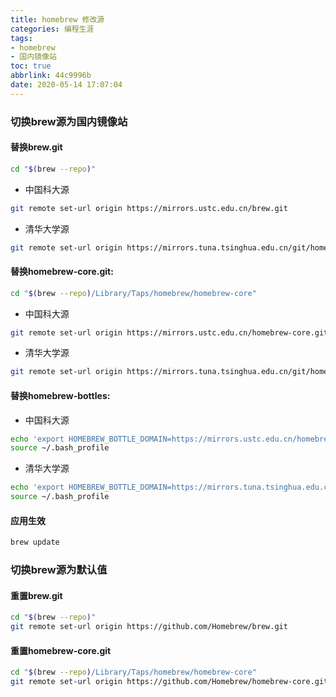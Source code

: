 ```yaml
---
title: homebrew 修改源
categories: 编程生涯
tags: 
- homebrew
- 国内镜像站
toc: true
abbrlink: 44c9996b
date: 2020-05-14 17:07:04
---
```

### 切换brew源为国内镜像站
#### 替换brew.git

```bash
cd "$(brew --repo)"
```

* 中国科大源

```bash
git remote set-url origin https://mirrors.ustc.edu.cn/brew.git
```

* 清华大学源

```bash
git remote set-url origin https://mirrors.tuna.tsinghua.edu.cn/git/homebrew/brew.git
```

<!--more-->

#### 替换homebrew-core.git:

```bash
cd "$(brew --repo)/Library/Taps/homebrew/homebrew-core"
```

* 中国科大源

```bash
git remote set-url origin https://mirrors.ustc.edu.cn/homebrew-core.git
```

* 清华大学源

```bash
git remote set-url origin https://mirrors.tuna.tsinghua.edu.cn/git/homebrew/homebrew-core.git
```

#### 替换homebrew-bottles:

* 中国科大源

```bash
echo 'export HOMEBREW_BOTTLE_DOMAIN=https://mirrors.ustc.edu.cn/homebrew-bottles' >> ~/.bash_profile
source ~/.bash_profile
```
* 清华大学源

```bash
echo 'export HOMEBREW_BOTTLE_DOMAIN=https://mirrors.tuna.tsinghua.edu.cn/homebrew-bottles' >> ~/.bash_profile
source ~/.bash_profile
```
#### 应用生效

```bash
brew update
```

### 切换brew源为默认值

#### 重置brew.git

```bash
cd "$(brew --repo)"
git remote set-url origin https://github.com/Homebrew/brew.git
```

#### 重置homebrew-core.git

```bash
cd "$(brew --repo)/Library/Taps/homebrew/homebrew-core"
git remote set-url origin https://github.com/Homebrew/homebrew-core.git
```